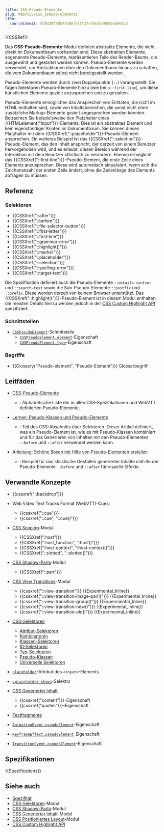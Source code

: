 ```yaml
---
title: CSS-Pseudo-Elemente
slug: Web/CSS/CSS_pseudo-elements
l10n:
  sourceCommit: 4d9320f9857fb80fef5f3fe78e3d09b06eb0ebbd
---
```


{{CSSRef}}

Das **CSS-Pseudo-Elemente**-Modul definiert abstrakte Elemente, die nicht direkt im Dokumentbaum vorhanden sind. Diese abstrakten Elemente, sogenannte Pseudo-Elemente, repräsentieren Teile des Render-Baums, die ausgewählt und gestaltet werden können. Pseudo-Elemente werden verwendet, um Abstraktionen über den Dokumentbaum hinaus zu schaffen, die vom Dokumentbaum selbst nicht bereitgestellt werden.

Pseudo-Elemente werden durch zwei Doppelpunkte (`::`) vorangestellt. Sie fügen Selektoren Pseudo-Elemente hinzu (wie bei `p::first-line`), um diese künstlichen Elemente gezielt anzusprechen und zu gestalten.

Pseudo-Elemente ermöglichen das Ansprechen von Entitäten, die nicht im HTML enthalten sind, sowie von Inhaltsbereichen, die sonst nicht ohne zusätzliche Markup-Elemente gezielt angesprochen werden könnten. Betrachten Sie beispielsweise den Platzhalter eines {{HTMLelement("input")}}-Elements. Dies ist ein abstraktes Element und kein eigenständiger Knoten im Dokumentbaum. Sie können diesen Platzhalter mit dem {{CSSXref("::placeholder")}}-Pseudo-Element ansprechen. Ein weiteres Beispiel ist das {{CSSXref("::selection")}}-Pseudo-Element, das den Inhalt anspricht, der derzeit von einem Benutzer hervorgehoben wird, und es erlaubt, diesen Bereich während der Interaktion mit dem Benutzer stilistisch zu verändern. Ebenso ermöglicht das {{CSSXref("::first-line")}}-Pseudo-Element, die erste Zeile eines Elements anzusprechen. Diese wird automatisch aktualisiert, wenn sich die Zeichenanzahl der ersten Zeile ändert, ohne die Zeilenlänge des Elements abfragen zu müssen.

## Referenz

### Selektoren

- {{CSSXref("::after")}}
- {{CSSXref("::before")}}
- {{CSSXref("::file-selector-button")}}
- {{CSSXref("::first-letter")}}
- {{CSSXref("::first-line")}}
- {{CSSXref("::grammar-error")}}
- {{CSSXref("::highlight()")}}
- {{CSSXref("::marker")}}
- {{CSSXref("::placeholder")}}
- {{CSSXref("::selection")}}
- {{CSSXref("::spelling-error")}}
- {{CSSXref("::target-text")}}

Die Spezifikation definiert auch die Pseudo-Elemente `::details-content` und `::search-text` sowie die Sub-Pseudo-Elemente `::postfix` und `::prefix`. Diese werden derzeit von keinem Browser unterstützt. Das {{CSSXref("::highlight()")}}-Pseudo-Element ist in diesem Modul enthalten, die meisten Details hierzu werden jedoch in der [CSS Custom Highlight API](/de/docs/Web/API/CSS_Custom_Highlight_API) spezifiziert.

### Schnittstellen

- [`CSSPseudoElement`](/de/docs/Web/API/CSSPseudoElement)-Schnittstelle
  - [`CSSPseudoElement.element`](/de/docs/Web/API/CSSPseudoElement/element)-Eigenschaft
  - [`CSSPseudoElement.type`](/de/docs/Web/API/CSSPseudoElement/type)-Eigenschaft

### Begriffe

- {{Glossary("Pseudo-element", "Pseudo-Element")}} Glossarbegriff

## Leitfäden

- [CSS-Pseudo-Elemente](/de/docs/Web/CSS/Pseudo-elements)

  - : Alphabetische Liste der in allen CSS-Spezifikationen und WebVTT definierten Pseudo-Elemente.

- [Lernen: Pseudo-Klassen und Pseudo-Elemente](/de/docs/Learn_web_development/Core/Styling_basics/Pseudo_classes_and_elements)

  - : Teil des CSS-Abschnitts über Selektoren. Dieser Artikel definiert, was ein Pseudo-Element ist, wie es mit Pseudo-Klassen kombiniert und für das Generieren von Inhalten mit den Pseudo-Elementen `::before` und `::after` verwendet werden kann.

- [Anleitung: Schöne Boxen mit Hilfe von Pseudo-Elementen erstellen](/de/docs/Learn_web_development/Howto/Solve_CSS_problems/Create_fancy_boxes#pseudo-elements)

  - : Beispiel für das stilistische Gestalten generierter Inhalte mithilfe der Pseudo-Elemente `::before` und `::after` für visuelle Effekte.

## Verwandte Konzepte

- {{cssxref("::backdrop")}}

- Web Video Text Tracks Format (WebVTT)-Cues:

  - {{cssxref("::cue")}}
  - {{cssxref("::cue", "::cue()")}}

- [CSS Scoping](/de/docs/Web/CSS/CSS_scoping)-Modul

  - {{CSSXref(":host")}}
  - {{CSSXref(":host_function", ":host()")}}
  - {{CSSXref(":host-context", ":host-context()")}}
  - {{CSSXref("::slotted", "::slotted()")}}

- [CSS Shadow-Parts](/de/docs/Web/CSS/CSS_shadow_parts)-Modul

  - {{CSSXref("::part")}}

- [CSS View Transitions](/de/docs/Web/CSS/CSS_view_transitions)-Modul

  - {{cssxref("::view-transition")}} {{Experimental_Inline}}
  - {{cssxref("::view-transition-image-pair()")}} {{Experimental_Inline}}
  - {{cssxref("::view-transition-group()")}} {{Experimental_Inline}}
  - {{cssxref("::view-transition-new()")}} {{Experimental_Inline}}
  - {{cssxref("::view-transition-old()")}} {{Experimental_Inline}}

- [CSS-Selektoren](/de/docs/Web/CSS/CSS_selectors)

  - [Attribut-Selektoren](/de/docs/Web/CSS/Attribute_selectors)
  - [Kombinatoren](/de/docs/Web/CSS/CSS_selectors/Selectors_and_combinators#combinators)
  - [Klassen-Selektoren](/de/docs/Web/CSS/Class_selectors)
  - [ID-Selektoren](/de/docs/Web/CSS/ID_selectors)
  - [Typ-Selektoren](/de/docs/Web/CSS/Type_selectors)
  - [Pseudo-Klassen](/de/docs/Web/CSS/Pseudo-classes)
  - [Universelle Selektoren](/de/docs/Web/CSS/Universal_selectors)

- [`placeholder`](/de/docs/Web/HTML/Element/input#placeholder)-Attribut des `<input>`-Elements
- [`:placeholder-shown`](/de/docs/Web/CSS/:placeholder-shown)-Selektor

- [CSS Generierter Inhalt](/de/docs/Web/CSS/CSS_generated_content)

  - {{cssxref("content")}}-Eigenschaft
  - {{cssxref("quotes")}}-Eigenschaft

- [Textfragmente](/de/docs/Web/URI/Reference/Fragment/Text_fragments)

- [`AnimationEvent.pseudoElement`](/de/docs/Web/API/AnimationEvent/pseudoElement)-Eigenschaft
- [`KeyframeEffect.pseudoElement`](/de/docs/Web/API/KeyframeEffect/pseudoElement)-Eigenschaft
- [`TransitionEvent.pseudoElement`](/de/docs/Web/API/TransitionEvent/pseudoElement)-Eigenschaft

## Spezifikationen

{{Specifications}}

## Siehe auch

- [Spezifität](/de/docs/Web/CSS/CSS_cascade/Specificity)
- [CSS-Selektoren](/de/docs/Web/CSS/CSS_selectors)-Modul
- [CSS Shadow-Parts](/de/docs/Web/CSS/CSS_shadow_parts)-Modul
- [CSS Generierter Inhalt](/de/docs/Web/CSS/CSS_generated_content)-Modul
- [CSS Positioniertes Layout](/de/docs/Web/CSS/CSS_positioned_layout)-Modul
- [CSS Custom Highlight API](/de/docs/Web/API/CSS_Custom_Highlight_API)
